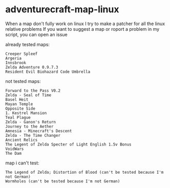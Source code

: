# adventurecraft-map-linux
When a map don't fully work on linux I try to make a patcher for all the linux relative problems
If you want to suggest a map or roport a problem in my script, you can open an issue

already tested maps:
```
Creeper Spleef
Argeria
Innsbrook
Zelda Adventure 0.9.7.3
Resident Evil Biohazard Code Umbrella
```

not tested maps:
```
Forward to the Pass V0.2
Zelda - Seal of Time
Basel Heit
Mayan Temple
Opposite Side
1. Kestrel Mansion
Teal Plague
Zelda - Ganon's Return
Journey to the Aether
Amnesia - Minecraft's Descent
Zelda - The Time Changer
Ancient Relics
The Legent of Zelda Specter of Light English 1.5v Bonus
VoidWars
The Dam
```

map i can't test:
```
The Legend of Zelda; Distortion of Blood (can't be tested because I'm not German)
Wormholes (can't be tested because I'm not German)
```
